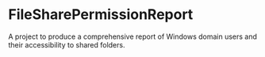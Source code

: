 # FileSharePermissionReport
A project to produce a comprehensive report of Windows domain users and their accessibility to shared folders.
